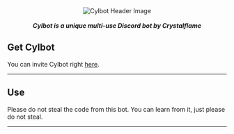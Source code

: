 <div align="center">
<img src="https://imgur.com/a/BR36a49" align="center" alt="Cylbot Header Image">
<br>
<br>
<strong><i>Cylbot is a unique multi-use Discord bot by Crystalflame</i></strong>
<br>

</div>


## Get Cylbot
You can invite Cylbot right [here](https://discordapp.com/oauth2/authorize?client_id=522392874487119904&permissions=8&scope=bot).

---


## Use
Please do not steal the code from this bot. You can learn from it, just please do not steal.

---
